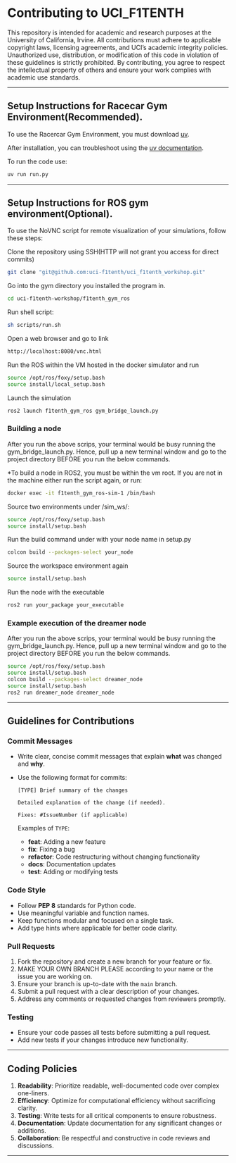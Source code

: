 # Contributing to UCI_F1TENTH

This repository is intended for academic and research purposes at the University of California, Irvine. All contributions must adhere to applicable copyright laws, licensing agreements, and UCI’s academic integrity policies. Unauthorized use, distribution, or modification of this code in violation of these guidelines is strictly prohibited. By contributing, you agree to respect the intellectual property of others and ensure your work complies with academic use standards.

---

## Setup Instructions for Racecar Gym Environment(Recommended).

To use the Racercar Gym Environment, you must download [uv](https://docs.astral.sh/uv/getting-started/installation/).

After installation, you can troubleshoot using the [uv documentation](https://docs.astral.sh/uv/#projects).

To run the code use:

```bash
uv run run.py
```

---

## Setup Instructions for ROS gym environment(Optional).

To use the NoVNC script for remote visualization of your simulations, follow these steps:

Clone the repository using SSH(HTTP will not grant you access for direct commits)

```bash
git clone "git@github.com:uci-f1tenth/uci_f1tenth_workshop.git"
```

Go into the gym directory you installed the program in.

```bash
cd uci-f1tenth-workshop/f1tenth_gym_ros
```

Run shell script:

```bash
sh scripts/run.sh
```

Open a web browser and go to link

```bash
http://localhost:8080/vnc.html
```

Run the ROS within the VM hosted in the docker simulator and run

```bash
source /opt/ros/foxy/setup.bash
source install/local_setup.bash
```

Launch the simulation

```bash
ros2 launch f1tenth_gym_ros gym_bridge_launch.py
```

### Building a node

After you run the above scrips, your terminal would be busy running the gym_bridge_launch.py. Hence, pull up a new terminal window and go to the project directory BEFORE you run the below commands.

\*To build a node in ROS2, you must be within the vm root.
If you are not in the machine either run the script again, or run:

```bash
docker exec -it f1tenth_gym_ros-sim-1 /bin/bash
```

Source two environments under /sim_ws/:

```bash
source /opt/ros/foxy/setup.bash
source install/setup.bash
```

Run the build command under with your node name in setup.py

```bash
colcon build --packages-select your_node
```

Source the workspace environment again

```bash
source install/setup.bash
```

Run the node with the executable

```bash
ros2 run your_package your_executable
```

### Example execution of the dreamer node

After you run the above scrips, your terminal would be busy running the gym_bridge_launch.py. Hence, pull up a new terminal window and go to the project directory BEFORE you run the below commands.

```bash
source /opt/ros/foxy/setup.bash
source install/setup.bash
colcon build --packages-select dreamer_node
source install/setup.bash
ros2 run dreamer_node dreamer_node
```

---

## Guidelines for Contributions

### Commit Messages

- Write clear, concise commit messages that explain **what** was changed and **why**.
- Use the following format for commits:

  ```
  [TYPE] Brief summary of the changes

  Detailed explanation of the change (if needed).

  Fixes: #IssueNumber (if applicable)
  ```

  Examples of `TYPE`:

  - **feat**: Adding a new feature
  - **fix**: Fixing a bug
  - **refactor**: Code restructuring without changing functionality
  - **docs**: Documentation updates
  - **test**: Adding or modifying tests

### Code Style

- Follow **PEP 8** standards for Python code.
- Use meaningful variable and function names.
- Keep functions modular and focused on a single task.
- Add type hints where applicable for better code clarity.

### Pull Requests

1. Fork the repository and create a new branch for your feature or fix.
2. MAKE YOUR OWN BRANCH PLEASE according to your name or the issue you are working on.
3. Ensure your branch is up-to-date with the `main` branch.
4. Submit a pull request with a clear description of your changes.
5. Address any comments or requested changes from reviewers promptly.

### Testing

- Ensure your code passes all tests before submitting a pull request.
- Add new tests if your changes introduce new functionality.

---

## Coding Policies

1. **Readability**: Prioritize readable, well-documented code over complex one-liners.
2. **Efficiency**: Optimize for computational efficiency without sacrificing clarity.
3. **Testing**: Write tests for all critical components to ensure robustness.
4. **Documentation**: Update documentation for any significant changes or additions.
5. **Collaboration**: Be respectful and constructive in code reviews and discussions.

---
